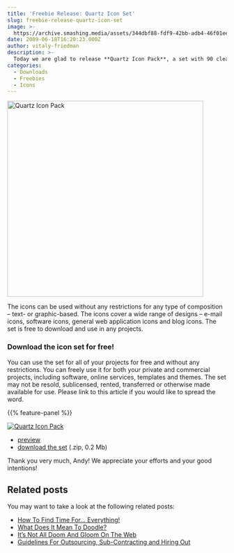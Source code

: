 ```yaml
---
title: 'Freebie Release: Quartz Icon Set'
slug: freebie-release-quartz-icon-set
image: >-
  https://archive.smashing.media/assets/344dbf88-fdf9-42bb-adb4-46f01eedd629/0214b65c-1ad4-404f-9458-77f7581502aa/icons.jpg
date: 2009-06-18T16:20:23.000Z
author: vitaly-friedman
description: >-
  Today we are glad to release **Quartz Icon Pack**, a set with 90 clean, sharp and (hopefully) useful icons for your project. [Links checked February/16/2017]
categories:
  - Downloads
  - Freebies
  - Icons
---
```


<a href="https://archive.smashing.media/assets/344dbf88-fdf9-42bb-adb4-46f01eedd629/7d7e6dfe-d397-4ab4-951b-39430083668a/full-preview.png"><img loading="lazy" decoding="async" src="https://archive.smashing.media/assets/344dbf88-fdf9-42bb-adb4-46f01eedd629/323df5c6-d96d-4c0d-9b0d-fd4cac40ea24/release.png" alt="Quartz Icon Pack" width="450" height="450" /></a>

The icons can be used without any restrictions for any type of composition – text- or graphic-based. The icons cover a wide range of designs – e-mail icons, software icons, general web application icons and blog icons. The set is free to download and use in any projects.</p>

### Download the icon set for free!

You can use the set for all of your projects for free and without any restrictions. You can freely use it for both your private and commercial projects, including software, online services, templates and themes. The set may not be resold, sublicensed, rented, transferred or otherwise made available for use. Please link to this article if you would like to spread the word.

{{% feature-panel %}}

[![Quartz Icon Pack](https://archive.smashing.media/assets/344dbf88-fdf9-42bb-adb4-46f01eedd629/c3017b86-557a-488c-aec8-c80d2c0fd3a0/preview.png)](https://archive.smashing.media/assets/344dbf88-fdf9-42bb-adb4-46f01eedd629/7d7e6dfe-d397-4ab4-951b-39430083668a/full-preview.png)

*   [preview](https://archive.smashing.media/assets/344dbf88-fdf9-42bb-adb4-46f01eedd629/c3017b86-557a-488c-aec8-c80d2c0fd3a0/preview.png)
*   [download the set](https://archive.smashing.media/assets/344dbf88-fdf9-42bb-adb4-46f01eedd629/aa499767-57f8-4636-9ca3-fd2145c803df/quartz-icon-pack.zip) (.zip, 0.2 Mb)

Thank you very much, Andy! We appreciate your efforts and your good intentions!

## Related posts

You may want to take a look at the following related posts:

*   [How To Find Time For… Everything!](https://www.smashingmagazine.com/2009/09/how-to-find-time-for-everything/)
*   [What Does It Mean To Doodle?](https://www.smashingmagazine.com/2012/08/i-draw-pictures-all-day/)
*   [It’s Not All Doom And Gloom On The Web](https://www.smashingmagazine.com/2012/09/not-all-doom-gloom-web-community/)
*   [Guidelines For Outsourcing, Sub-Contracting and Hiring Out](https://www.smashingmagazine.com/2012/01/guidelines-for-outsourcing/)

